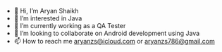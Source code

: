 - 👋 Hi, I’m Aryan Shaikh
- 👀 I’m interested in Java
- 🌱 I’m currently working as a QA Tester
- 💞️ I’m looking to collaborate on Android development using Java
- 📫 How to reach me aryanzs@icloud.com or aryanzs786@gmail.com

<!---
Anti-Reverb/Anti-Reverb is a ✨ special ✨ repository because its `README.md` (this file) appears on your GitHub profile.
You can click the Preview link to take a look at your changes.
--->
